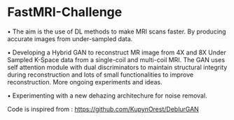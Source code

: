 # FastMRI-Challenge
• The aim is the use of DL methods to make MRI scans faster.
  By producing accurate images from under-sampled data. 
  
• Developing a Hybrid GAN to reconstruct MR image from 4X and 8X Under Sampled K-Space data from a single-coil and multi-coil MRI. The GAN   uses self attention module with dual discriminators to maintain structural integrity during reconstruction and lots of small               functionalities to improve reconstruction. More ongoing experiments and ideas.

• Experimenting with a new dehazing architechure for noise removal.

Code is inspired from : https://github.com/KupynOrest/DeblurGAN
